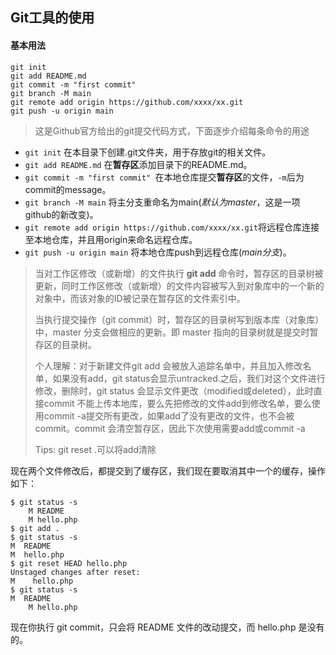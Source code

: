 ## Git工具的使用

#### 基本用法

```shell
git init
git add README.md
git commit -m "first commit"
git branch -M main
git remote add origin https://github.com/xxxx/xx.git
git push -u origin main
```

> 这是Github官方给出的git提交代码方式，下面逐步介绍每条命令的用途

* `git init` 在本目录下创建.git文件夹，用于存放git的相关文件。
* `git add README.md` 在**暂存区**添加目录下的README.md。
* `git commit -m "first commit" `在本地仓库提交**暂存区**的文件，`-m`后为commit的message。
* `git branch -M main` 将主分支重命名为main(*默认为master*，这是一项github的新改变)。
* `git remote add origin https://github.com/xxxx/xx.git`将远程仓库连接至本地仓库，并且用origin来命名远程仓库。
* `git push -u origin main` 将本地仓库push到远程仓库(*main分支*)。

> 当对工作区修改（或新增）的文件执行 **git add** 命令时，暂存区的目录树被更新，同时工作区修改（或新增）的文件内容被写入到对象库中的一个新的对象中，而该对象的ID被记录在暂存区的文件索引中。
>
> 当执行提交操作（git commit）时，暂存区的目录树写到版本库（对象库）中，master 分支会做相应的更新。即 master 指向的目录树就是提交时暂存区的目录树。
>
> 个人理解：对于新建文件git add 会被放入追踪名单中，并且加入修改名单，如果没有add，git status会显示untracked.之后，我们对这个文件进行修改，删除时，git status 会显示文件更改（modified或deleted），此时直接commit 不能上传本地库，要么先把修改的文件add到修改名单，要么使用commit -a提交所有更改，如果add了没有更改的文件，也不会被commit。commit 会清空暂存区，因此下次使用需要add或commit -a
>
> Tips: git reset .可以将add清除

现在两个文件修改后，都提交到了缓存区，我们现在要取消其中一个的缓存，操作如下：

```shell
$ git status -s
    M README
    M hello.php
$ git add .
$ git status -s
M  README
M  hello.php
$ git reset HEAD hello.php 
Unstaged changes after reset:
M    hello.php
$ git status -s
M  README
    M hello.php
```

现在你执行 git commit，只会将 README 文件的改动提交，而 hello.php 是没有的。